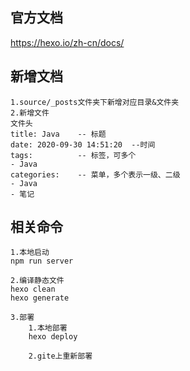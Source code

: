 ## 官方文档
https://hexo.io/zh-cn/docs/

## 新增文档
```text
1.source/_posts文件夹下新增对应目录&文件夹
2.新增文件
文件头
title: Java    -- 标题
date: 2020-09-30 14:51:20  --时间
tags:          -- 标签，可多个
- Java
categories:    -- 菜单，多个表示一级、二级
- Java
- 笔记

```


## 相关命令
```text
1.本地启动
npm run server

2.编译静态文件
hexo clean 
hexo generate

3.部署
    1.本地部署
    hexo deploy
    
    2.gite上重新部署
```
